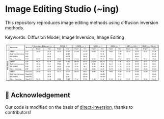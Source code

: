 # Image Editing Studio (~ing)


This repository reproduces image editing methods using diffusion inversion methods.

Keywords: Diffusion Model, Image Inversion, Image Editing



![Table](scripts/quantitative.png)

## 💖 Acknowledgement
<span id="acknowledgement"></span>

Our code is modified on the basis of [direct-inversion](https://github.com/cure-lab/PnPInversion), thanks to contributors!
